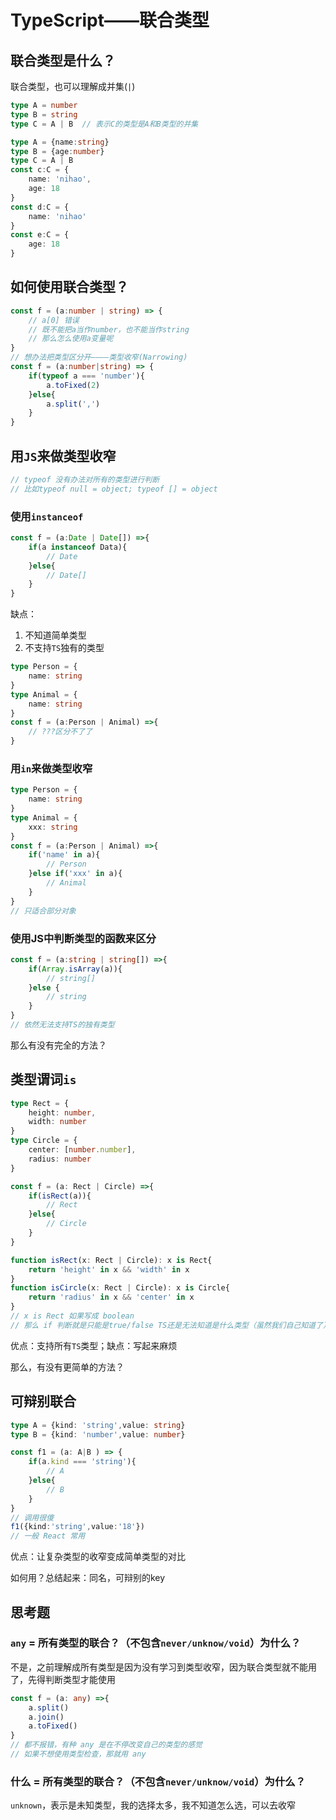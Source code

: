 # TypeScript——联合类型

## 联合类型是什么？

联合类型，也可以理解成并集(`|`)

```typescript
type A = number
type B = string
type C = A | B  // 表示C的类型是A和B类型的并集

type A = {name:string}
type B = {age:number}
type C = A | B
const c:C = {
    name: 'nihao',
    age: 18
}
const d:C = {
    name: 'nihao'
}
const e:C = {
    age: 18
}
```

## 如何使用联合类型？

```typescript
const f = (a:number | string) => {
    // a[0] 错误
    // 既不能把a当作number，也不能当作string
    // 那么怎么使用a变量呢
}
// 想办法把类型区分开————类型收窄(Narrowing)
const f = (a:number|string) => {
    if(typeof a === 'number'){
        a.toFixed(2)
    }else{
        a.split(',')
    }
}
```

## 用`JS`来做类型收窄

```typescript
// typeof 没有办法对所有的类型进行判断 
// 比如typeof null = object; typeof [] = object
```

### 使用`instanceof`

```typescript
const f = (a:Date | Date[]) =>{
    if(a instanceof Data){
        // Date
    }else{
        // Date[]
    }
}
```

缺点：

1. 不知道简单类型
2. 不支持`TS`独有的类型

```typescript
type Person = {
    name: string
}
type Animal = {
    name: string
}
const f = (a:Person | Animal) =>{
    // ???区分不了了
}
```

### 用`in`来做类型收窄

```typescript
type Person = {
    name: string
}
type Animal = {
    xxx: string
}
const f = (a:Person | Animal) =>{
    if('name' in a){
        // Person
    }else if('xxx' in a){
        // Animal
    }
}
// 只适合部分对象
```

### 使用JS中判断类型的函数来区分

```typescript
const f = (a:string | string[]) =>{
    if(Array.isArray(a)){
        // string[]
    }else {
        // string
    }
}
// 依然无法支持TS的独有类型
```

那么有没有完全的方法？

## 类型谓词`is`

```typescript
type Rect = {
    height: number,
    width: number
}
type Circle = {
    center: [number.number],
    radius: number
}

const f = (a: Rect | Circle) =>{
    if(isRect(a)){
        // Rect
    }else{
        // Circle
    }
}

function isRect(x: Rect | Circle): x is Rect{
    return 'height' in x && 'width' in x
}
function isCircle(x: Rect | Circle): x is Circle{
    return 'radius' in x && 'center' in x
}
// x is Rect 如果写成 boolean
// 那么 if 判断就是只能是true/false TS还是无法知道是什么类型（虽然我们自己知道了）
```

优点：支持所有`TS`类型；缺点：写起来麻烦

那么，有没有更简单的方法？

## 可辩别联合

```typescript
type A = {kind: 'string',value: string}
type B = {kind: 'number',value: number}

const f1 = (a: A|B ) => {
	if(a.kind === 'string'){
        // A
    }else{
        // B
    }
}
// 调用很傻
f1({kind:'string',value:'18'})
// 一般 React 常用
```

优点：让复杂类型的收窄变成简单类型的对比

如何用？总结起来：同名，可辩别的key

## 思考题

### `any` =  所有类型的联合？（不包含`never/unknow/void`）为什么？

不是，之前理解成所有类型是因为没有学习到类型收窄，因为联合类型就不能用了，先得判断类型才能使用

```typescript
const f = (a: any) =>{
    a.split()
    a.join()
    a.toFixed()
}
// 都不报错，有种 any 是在不停改变自己的类型的感觉
// 如果不想使用类型检查，那就用 any
```

### 什么 =  所有类型的联合？（不包含`never/unknow/void`）为什么？

`unknown`，表示是未知类型，我的选择太多，我不知道怎么选，可以去收窄
